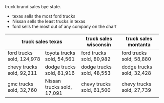 <!DOCTYPE html>
<html lang="en">
<head> truck brand sales bye state.
</head>
<body>
<table>
<thead>
<tr><th colspan="2">truck sales texas</th>
<th>truck sales wisconsin</th>
<th>truck sales montanta</th>
</tr>
</thead>
<tbody>
<tr>
<td>ford trucks sold, 124,978</td>
<td>toyota trucks sold, 54,561 </td>
<td>ford trucks sold, 80,982</td>
<td>ford trucks sold, 58,880</td>
</tr>
<tr>
<td>chevy trucks sold, 92,211</td>
<td>dodge trucks sold, 81,916</td>
<td>dodge trucks sold, 48,553</td>
<td>dodge trucks sold, 32,428</td>
</tr>
<tr>
<td>gmc trucks sold, 32,760</td>
<td>Nissan trucks sold, 17,091</td>
<td>chevy trucks sold, 61,500</td>
<td>chevy trucks sold, 27,739</td>
</tr>
<ul>
  <li>texas sells the most ford trucks</li>
  <li>Nissan sells the least trucks in texas</li>
  <li>ford sells the most out of any company on the chart</li>
</ul>

</tbody>
</table>
</body>
</html>

